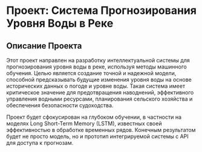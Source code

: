 # Проект: Система Прогнозирования Уровня Воды в Реке

## Описание Проекта

Этот проект направлен на разработку интеллектуальной системы для прогнозирования уровня воды в реке, используя методы машинного обучения. Целью является создание точной и надежной модели, 
способной предсказывать будущие изменения уровня воды на основе исторических данных о погоде и уровне воды. Такая система имеет критическое значение для предотвращения наводнений, 
эффективного управления водными ресурсами, планирования сельского хозяйства и обеспечения безопасности судоходства.

Проект будет сфокусирован на глубоком обучении, в частности на моделях Long Short-Term Memory (LSTM), известных своей эффективностью в обработке временных рядов. 
Конечным результатом будет не просто модель, но и прототип интегрируемой системы с API для доступа к прогнозам.



